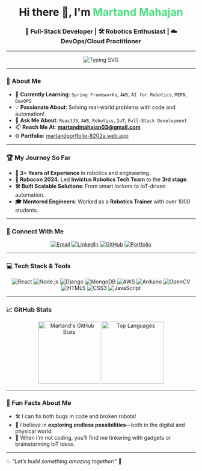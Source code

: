 <h1 align="center">Hi there 👋, I'm <span style="color: #4ade80;">Martand Mahajan</span></h1>
<h3 align="center">🚀 Full-Stack Developer | 🛠️ Robotics Enthusiast | ☁️ DevOps/Cloud Practitioner</h3>

---

<div align="center">
  <img src="https://readme-typing-svg.herokuapp.com?color=4ade80&lines=Welcome+to+my+GitHub+profile!;Building+future-ready+tech+solutions.;Coding+my+dreams+into+reality.;&center=true&width=500&height=50" alt="Typing SVG">
</div>

---

### 🌟 About Me
- 🌱 **Currently Learning**: `Spring Frameworks`, `AWS`, `AI for Robotics`, `MERN`, `DevOPS`
- 💡 **Passionate About**: Solving real-world problems with code and automation!  
- 💬 **Ask Me About**: `ReactJS`, `AWS`, `Robotics`, `IoT`, `Full-Stack Development`  
- 📫 **Reach Me At**: **[martandmahajan03@gmail.com](mailto:martandmahajan03@gmail.com)**  
- 🌐 **Portfolio**: [martandportfolio-8202a.web.app](https://martandportfolio-8202a.web.app)  

---

### 🏆 My Journey So Far
- **🚀 3+ Years of Experience** in robotics and engineering.  
- **🤖 Robocon 2024**: Led **Invictus Robotics Tech Team** to the **3rd stage**.  
- **🛠️ Built Scalable Solutions**: From smart lockers to IoT-driven automation.  
- **🎓 Mentored Engineers**: Worked as a **Robotics Trainer** with over 1000 students.  

---

### 🤝 Connect With Me
<p align="center">
  <a href="mailto:martandmahajan03@gmail.com"><img src="https://img.shields.io/badge/Email-D14836?style=for-the-badge&logo=gmail&logoColor=white" alt="Email"/></a>
  <a href="https://www.linkedin.com/in/martand-mahajan-667007234/" target="_blank"><img src="https://img.shields.io/badge/LinkedIn-0077B5?style=for-the-badge&logo=linkedin&logoColor=white" alt="LinkedIn"/></a>
  <a href="https://github.com/martand03" target="_blank"><img src="https://img.shields.io/badge/GitHub-100000?style=for-the-badge&logo=github&logoColor=white" alt="GitHub"/></a>
  <a href="https://martandportfolio-8202a.web.app/" target="_blank"><img src="https://img.shields.io/badge/Portfolio-00C4CC?style=for-the-badge&logo=web&logoColor=white" alt="Portfolio"/></a>
</p>

---

### 💻 Tech Stack & Tools  
<div align="center">
  <img src="https://img.shields.io/badge/React-%2361DAFB.svg?style=for-the-badge&logo=react&logoColor=black" alt="React"/>
  <img src="https://img.shields.io/badge/Node.js-%23339933.svg?style=for-the-badge&logo=node.js&logoColor=white" alt="Node.js"/>
  <img src="https://img.shields.io/badge/Django-%23092E20.svg?style=for-the-badge&logo=django&logoColor=white" alt="Django"/>
  <img src="https://img.shields.io/badge/MongoDB-%2347A248.svg?style=for-the-badge&logo=mongodb&logoColor=white" alt="MongoDB"/>
  <img src="https://img.shields.io/badge/AWS-%23FF9900.svg?style=for-the-badge&logo=amazon-aws&logoColor=white" alt="AWS"/>
  <img src="https://img.shields.io/badge/Arduino-%2300979D.svg?style=for-the-badge&logo=arduino&logoColor=white" alt="Arduino"/>
  <img src="https://img.shields.io/badge/OpenCV-%235C3EE8.svg?style=for-the-badge&logo=opencv&logoColor=white" alt="OpenCV"/>
  <img src="https://img.shields.io/badge/HTML5-%23E34F26.svg?style=for-the-badge&logo=html5&logoColor=white" alt="HTML5"/>
  <img src="https://img.shields.io/badge/CSS3-%231572B6.svg?style=for-the-badge&logo=css3&logoColor=white" alt="CSS3"/>
  <img src="https://img.shields.io/badge/JavaScript-%23F7DF1E.svg?style=for-the-badge&logo=javascript&logoColor=black" alt="JavaScript"/>
</div>

---

### 📈 GitHub Stats
<div align="center">
  <img src="https://github-readme-stats.vercel.app/api?username=martand03&show_icons=true&theme=radical" alt="Martand's GitHub Stats" height="165"/>
  <img src="https://github-readme-stats.vercel.app/api/top-langs/?username=martand03&layout=compact&theme=radical" alt="Top Languages" height="165"/>
</div>

---

### 🎨 Fun Facts About Me
- 🛠️ I can fix both bugs in code and broken robots!  
- 🌌 I believe in **exploring endless possibilities**—both in the digital and physical world.  
- 🎯 When I’m not coding, you’ll find me tinkering with gadgets or brainstorming IoT ideas.

---

✨ *"Let’s build something amazing together!"* 🚀  
